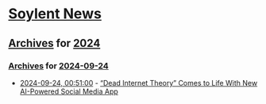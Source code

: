 # [Soylent News](../../../README.md)

## [Archives](../../index.md) for [2024](../index.md)

### [Archives](../../index.md) for [2024-09-24](index.md)

* [2024-09-24, 00:51:00](https://soylentnews.org/article.pl?sid=24/09/22/1436255&from=rss) - [“Dead Internet Theory” Comes to Life With New AI-Powered Social Media App](https://soylentnews.org/article.pl?sid=24/09/22/1436255&from=rss)
